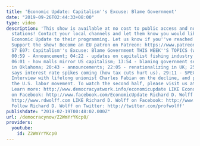 ```yaml
---
title: 'Economic Update: Capitalism''s Excuse: Blame Government'
date: "2019-09-26T02:44:33+08:00"
type: video
description: 'This show is available at no cost to public access and non-profit community
  stations! Contact your local channels and let them know you would like them to add
  Economic Update to their programming. Let us know if you''ve reached out: info(a)democracyatwork.info
  Support the show! Become an EU patron on Patreon: https://www.patreon.com/economicupdate
  S7 E07: Capitalism''s Excuse: Blame Government THIS WEEK''S TOPICS (w/timestamps):
  00:59 - Announcement; 04:22 - updates on capitalist fishing industry self-destructs;
  06:01 - how malls mirror US capitalism; 13:54 - blaming government self -destructs
  in Oklahoma; 20:43 - announcements; 22:05 - renationalizing in UK; 25:55 - Mulvaney
  says interest rate spikes coming (how tax cuts hurt us). 29:11 - SPECIAL GUEST:
  Interview with lifelong unionist Charles Fabian on the decline, and potential, of
  the U.S. labor movement. To watch the second half, please visit us at patreon.com/economicupdate.
  Learn more: http://www.democracyatwork.info/economicupdate LIKE Economic Update
  on Facebook: http://www.facebook.com/EconomicUpdate Richard D. Wolff''s website:
  http://www.rdwolff.com LIKE Richard D. Wolff on Facebook: http://www.facebook.com/RichardDWolff
  Follow Richard D. Wolff on Twitter: http://twitter.com/profwolff'
publishdate: "2018-02-19T00:48:02.000Z"
url: /democracynow/Z2WmYrYKcp0/
providers:
  youtube:
    id: Z2WmYrYKcp0
---
```


